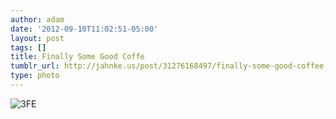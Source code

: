 ```yaml
---
author: adam
date: '2012-09-10T11:02:51-05:00'
layout: post
tags: []
title: Finally Some Good Coffe
tumblr_url: http://jahnke.us/post/31276168497/finally-some-good-coffee-with-olivia-at-third
type: photo
---
```


![3FE](http://31.media.tumblr.com/tumblr_ma58osDPTg1qga9s2o1_1280.jpg)
